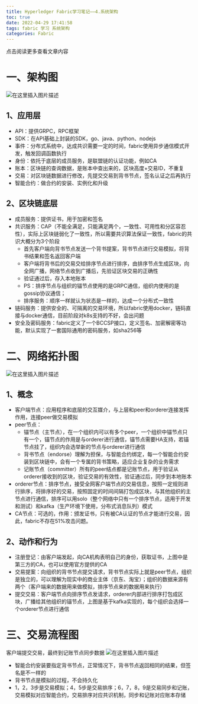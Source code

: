 ```yaml
---
title: Hyperledger Fabric学习笔记——4.系统架构
toc: true
date: 2022-04-29 17:41:58
tags: fabric 学习 系统架构
categories: Fabric
---
```


​​点击阅读更多查看文章内容<!--more-->

# 一、架构图
![在这里插入图片描述](https://cdn.jsdelivr.net/gh/shnpd/blog-pic@main/csdn/3be21a67d1faf80eac3ab6d0455c126e_1740930626478.png)
## 1、应用层
- API：提供GRPC，RPC框架
- SDK：在API基础上封装的SDK，go、java、python、nodejs
- 事件：分布式系统中，达成共识需要一定的时间，fabric使用异步通信模式开发，触发回调函数执行
- 身份：依托于底层的成员服务，是联盟链的认证功能，例如CA
- 账本：区块链的查询数据，是账本中查出来的，区块高度+交易ID，不重复
- 交易：对区块链数据进行修改，先提交交易到背书节点，签名认证之后再执行
- 智能合约：做合约的安装、实例化和升级

## 2、区块链底层

- 成员服务：提供证书，用于加密和签名
- 共识服务：CAP（不能全满足，只能满足两个，一致性、可用性和分区容忍性），实际上区块链弱化了一致性，所以需要共识算法保证一致性，fabric的共识大概分为3个阶段 
  - 首先客户端向背书节点发送一个背书提案，背书节点进行交易模拟，将背书结果和签名返回客户端
  - 客户端将背书后的交易交给排序节点进行排序，由排序节点生成区块，向全网广播，网络节点收到广播后，先验证区块交易的正确性
  - 验证通过后，存入本地账本
  - PS：排序节点与组织的锚节点使用的是GRPC通信，组织内使用的是gossip协议通信；
  - 排序服务：顺序一样就认为状态是一样的，达成一个分布式一致性
- 链码服务：提供安全的、可隔离的交易环境，所以fabric使用docker，链码直接与docker通信，目前阶段对k8s支持的不好，会出问题
-  安全及密码服务：fabric定义了一个BCCSP接口，定义签名、加密解密等功能，默认实现了一套国际通用的密码服务，如sha256等

# 二、网络拓扑图
![在这里插入图片描述](https://cdn.jsdelivr.net/gh/shnpd/blog-pic@main/csdn/24bf11034a817c93827740772b8604c0_1740930626478.png)
## 1、概念

- 客户端节点：应用程序和底层的交互媒介，与上层和peer和orderer连接发挥作用，连接peer做交易模拟
- peer节点： 
  - 锚节点（主节点），在一个组织内可以有多个peer，一个组织中锚节点只有一个，锚节点的作用是与orderer进行通信，锚节点需要HA支持，若锚节点挂了，组织内会选举新的节点与orderer进行通信
  - 背书节点（endorse）理解为担保，与智能合约绑定，每一个智能合约安装到区块链中，会有一个专属的背书策略，适应企业复杂的业务需求
  - 记账节点（committer）所有的peer结点都是记账节点，用于验证从orderer接收到的区块，验证交易的有效性，验证通过后，同步到本地账本
- orderer节点：排序节点，接受全网客户端节点的交易信息，按照一定规则进行排序，将排序好的交易，按照固定的时间间隔打包成区块，与其他组织的主节点进行通信，排序可以用solo（整个网络中只有一个排序节点，适用于开发和测试）和kafka（生产环境下使用，分布式消息队列）模式
- CA节点：可选的，作用：颁发证书，只有被CA认证的节点才能进行交易，因此，fabric不存在51%攻击问题。

## 2、动作和行为
- 注册登记：由客户端发起，向CA机构表明自己的身份，获取证书，上图中是第三方的CA，也可以使用官方提供的CA
- 交易提案：向组织的背书节点提交请求，背书节点实际上就是peer节点，组织是独立的，可以理解为现实中的商业主体（京东、淘宝）；组织的数据来源有两个（客户端来的数据用来做模拟，排序节点来的数据用来执行）
- 提交交易：客户端节点向排序节点发请求，orderer内部进行排序打包成区块，广播给其他组织的锚节点，上图是基于kafka实现的，每个组织会选择一个orderer节点进行通信

# 三、交易流程图

 客户端提交交易，最终到记账节点同步数据
![在这里插入图片描述](https://cdn.jsdelivr.net/gh/shnpd/blog-pic@main/csdn/45298870f0a0152cc5405209f307e9aa_1740930633267.png)
- 智能合约安装要指定背书节点，正常情况下，背书节点返回相同的结果，但签名是不一样的
- 背书节点是模拟的过程，不会持久化
- 1，2，3步是交易模拟；4，5步是交易排序；6，7，8，9是交易同步和记账，交易模拟对应智能合约，交易排序对应共识机制，同步和记账对应账本存储

